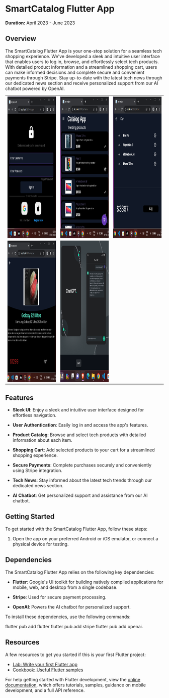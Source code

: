 # SmartCatalog Flutter App

**Duration:** April 2023 - June 2023

## Overview

The SmartCatalog Flutter App is your one-stop solution for a seamless tech shopping experience. We've developed a sleek and intuitive user interface that enables users to log in, browse, and effortlessly select tech products. With detailed product information and a streamlined shopping cart, users can make informed decisions and complete secure and convenient payments through Stripe. Stay up-to-date with the latest tech news through our dedicated news section and receive personalized support from our AI chatbot powered by OpenAI.

<div align='center'>
  <table>
    <tr>
      <td><img src='myproject app image/Screenshot (345).png' height='448' width='280'></td>
      <td><img src='myproject app image/Screenshot (346).png' height='448' width='280'></td>
      <td><img src='myproject app image/Screenshot (347).png' height='448' width='280'></td>
    </tr>
    <tr>
      <td><img src='myproject app image/Screenshot (348).png' height='448' width='280'></td>
      <td><img src='myproject app image/Screenshot (349).png' height='448' width='280'></td>
      <!-- Add more image columns as needed -->
    </tr>
  </table>
</div>

## Features

- **Sleek UI**: Enjoy a sleek and intuitive user interface designed for effortless navigation.

- **User Authentication**: Easily log in and access the app's features.

- **Product Catalog**: Browse and select tech products with detailed information about each item.

- **Shopping Cart**: Add selected products to your cart for a streamlined shopping experience.

- **Secure Payments**: Complete purchases securely and conveniently using Stripe integration.

- **Tech News**: Stay informed about the latest tech trends through our dedicated news section.

- **AI Chatbot**: Get personalized support and assistance from our AI chatbot.

## Getting Started

To get started with the SmartCatalog Flutter App, follow these steps:

1. Open the app on your preferred Android or iOS emulator, or connect a physical device for testing.

## Dependencies

The SmartCatalog Flutter App relies on the following key dependencies:

- **Flutter**: Google's UI toolkit for building natively compiled applications for mobile, web, and desktop from a single codebase.

- **Stripe**: Used for secure payment processing.

- **OpenAI**: Powers the AI chatbot for personalized support.

To install these dependencies, use the following commands:


flutter pub add flutter
flutter pub add stripe
flutter pub add openai.

## Resources

A few resources to get you started if this is your first Flutter project:

- [Lab: Write your first Flutter app](https://docs.flutter.dev/get-started/codelab)
- [Cookbook: Useful Flutter samples](https://docs.flutter.dev/cookbook)

For help getting started with Flutter development, view the
[online documentation](https://docs.flutter.dev/), which offers tutorials,
samples, guidance on mobile development, and a full API reference.
